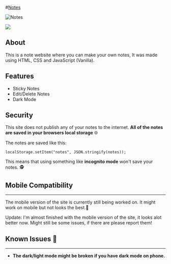 #[Notes](https://azenotes.vercel.app)


![Notes](https://i.ibb.co/hKN9NGs/notes.png)



![](https://i.ibb.co/dg4W6dH/image.png)

## About

This is a note website where you can make your own notes, It was made using HTML, CSS and JavaScript (Vanilla).

## Features

- Sticky Notes
- Edit/Delete Notes
- Dark Mode


## Security

This site does not publish any of your notes to the internet. **All of the notes are saved in your browsers local storage** 🌐

The notes are saved like this:
```
localStorage.setItem("notes", JSON.stringify(notes));
```


This means that using something like **incognito mode** won't save your notes. 🕵️


## Mobile Compatibility 
------
The mobile version of the site is currently still being worked on. It might work on mobile but not looks the best.📱

Update: I'm almost finished with the mobile version of the site, it looks alot better now. Might still be some issues, if there are please report them!


## Known Issues 🛑
------

- **The dark/light mode might be broken if you have dark mode on phone.** 

